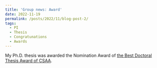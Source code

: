 ```yaml
---
title: 'Group news: Award'
date: 2022-11-19
permalink: /posts/2022/11/blog-post-2/
tags:
  - PI
  - Thesis
  - Congratunations
  - Awards
---
```


My Ph.D. thesis was awarded the Nomination Award of [the Best Doctoral Thesis Award of CSAA](http://www.csaa.org.cn/art/2022/11/20/art_410_338870.html).

